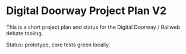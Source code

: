 # Digital Doorway Project Plan V2

This is a short project plan and status for the Digital Doorway / Railweb debate tooling.

Status: prototype, core tests green locally.
